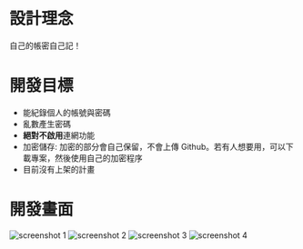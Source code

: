 # 設計理念
自己的帳密自己記！

# 開發目標
- 能紀錄個人的帳號與密碼
- 亂數產生密碼
- **絕對不啟用**連網功能
- 加密儲存: 加密的部分會自己保留，不會上傳 Github。若有人想要用，可以下載專案，然後使用自己的加密程序
- 目前沒有上架的計畫

# 開發畫面

![screenshot 1](./images/Screenshot_1.png)
![screenshot 2](./images/Screenshot_2.png)
![screenshot 3](./images/Screenshot_3.png)
![screenshot 4](./images/Screenshot_4.png)
